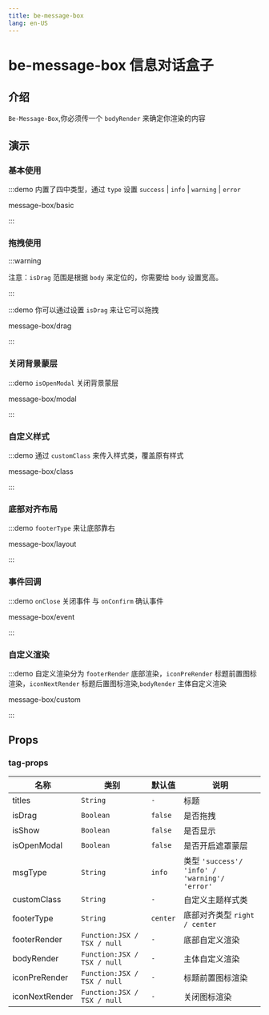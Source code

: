 ```yaml
---
title: be-message-box
lang: en-US
---
```


# be-message-box 信息对话盒子

## 介绍

`Be-Message-Box`,你必须传一个 `bodyRender` 来确定你渲染的内容


## 演示

### 基本使用

:::demo 内置了四中类型，通过 `type` 设置 `success` | `info` | `warning` | `error`

message-box/basic

:::

### 拖拽使用

:::warning

注意：`isDrag` 范围是根据 `body` 来定位的，你需要给 `body` 设置宽高。

:::

:::demo 你可以通过设置 `isDrag` 来让它可以拖拽

message-box/drag

:::

### 关闭背景蒙层

:::demo `isOpenModal` 关闭背景蒙层

message-box/modal

:::

### 自定义样式
:::demo 通过 `customClass` 来传入样式类，覆盖原有样式

message-box/class

:::

### 底部对齐布局

:::demo `footerType` 来让底部靠右

message-box/layout

:::

### 事件回调

:::demo `onClose` 关闭事件 与 `onConfirm` 确认事件

message-box/event

:::

### 自定义渲染

:::demo 自定义渲染分为 `footerRender` 底部渲染，`iconPreRender` 标题前置图标渲染，`iconNextRender` 标题后置图标渲染,`bodyRender` 主体自定义渲染

message-box/custom

:::



## Props

### tag-props

| 名称             | 类别                            | 默认值        | 说明                                           |
|----------------|-------------------------------|------------|----------------------------------------------|
| titles         | `String`                      | `-`        | 标题                                           |
| isDrag         | `Boolean`                     | `false`    | 是否拖拽                                         |
| isShow         | `Boolean`                     | `false`    | 是否显示                                         |
| isOpenModal    | `Boolean`                     | `false`    | 是否开启遮罩蒙层                                     |
| msgType        | `String`                      | `info`     | 类型  `'success'/ 'info' / 'warning'/ 'error'` |
| customClass    | `String`                      | `-`        | 自定义主题样式类                                     |
| footerType     | `String`                      | `center`   | 底部对齐类型 `right / center`                      |
| footerRender   | `Function:JSX / TSX / null`   | `-`        | 底部自定义渲染                                      |
| bodyRender     | `Function:JSX / TSX / null`   | `-`        | 主体自定义渲染                                      |
| iconPreRender  | `Function:JSX / TSX / null`   | `-`        | 标题前置图标渲染                                     |
| iconNextRender | `Function:JSX / TSX / null`   | `-`        | 关闭图标渲染                                       |


